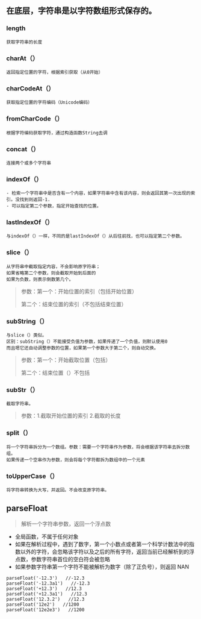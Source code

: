 ## 在底层，字符串是以字符数组形式保存的。
### length
    获取字符串的长度
### charAt（）
    返回指定位置的字符，根据索引获取（从0开始）
### charCodeAt（）
    获取指定位置的字符编码（Unicode编码）
### fromCharCode（）
    根据字符编码获取字符，通过构造函数String去调
### concat（）
    连接两个或多个字符串
### indexOf（）
    - 检索一个字符串中是否含有一个内容，如果字符串中含有该内容，则会返回其第一次出现的索引。没找到则返回-1.
    - 可以指定第二个参数，指定开始查找的位置。
### lastIndexOf（）
    与indexOf（）一样，不同的是lastIndexOf（）从后往前找，也可以指定第二个参数。
### slice（）
    从字符串中截取指定内容，不会影响原字符串；
    如果省略第二个参数，则会截取开始到后面的
    如果为负数，则表示倒数第几个。
>参数：第一个：开始位置的索引（包括开始位置）
>
>  第二个：结束位置的索引（不包括结束位置）

### subString（）
    与slice（）类似。
    区别：subString（）不能接受负值为参数，如果传递了一个负值，则默认使用0
    而且嗯它还自动调整参数的位置，如果第一个参数大于第二个，则自动交换。
>参数：第一个：开始截取位置（包括）
>
>    第二个：结束位置（）不包括
### subStr（）
    截取字符串。
>参数：1.截取开始位置的索引 2.截取的长度
### split（）
    将一个字符串拆分为一个数组。参数：需要一个字符串作为参数，将会根据该字符串去拆分数组。
    如果传递一个空串作为参数，则会将每个字符都拆为数组中的一个元素
### toUpperCase（）
    将字符串转换为大写，并返回。不会改变原字符串。

## parseFloat
> 解析一个字符串参数，返回一个浮点数
- 全局函数，不属于任何对象
- 如果在解析过程中，遇到了数字，第一个小数点或者第一个科学计数法中的指数以外的字符，会忽略该字符以及之后的所有字符，返回当前已经解析到的浮点数，参数字符串首位的空白符会被忽略
- 如果参数字符串第一个字符不能被解析为数字（除了正负号），则返回 NAN

```
parseFloat('-12.3')   //-12.3
parseFloat('-12.3a1')   //-12.3
parseFloat('+12.3')   //12.3
parseFloat('+12.3a1')   //12.3
parseFloat('12.3.2')   //12.3
parseFloat('12e2')   //1200
parseFloat('12e2e3')   //1200
```